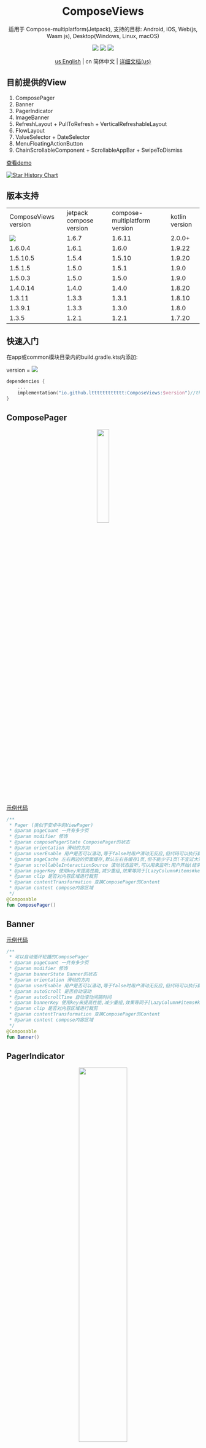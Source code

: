 <h1 align="center">ComposeViews</h1>

<p align="center">适用于 Compose-multiplatform(Jetpack), 支持的目标: Android, iOS, Web(js, Wasm js), Desktop(Windows, Linux, macOS)</p>

<p align="center">
<img src="https://img.shields.io/badge/Kotlin-Multiplatform-%237f52ff?logo=kotlin">
<img src="https://img.shields.io/badge/license-Apache%202-blue.svg?maxAge=2592000">
<img src="https://img.shields.io/maven-central/v/io.github.ltttttttttttt/ComposeViews"/>
</p>

<div align="center"><a href="https://github.com/ltttttttttttt/ComposeViews/blob/main/README.md">us English</a> | cn 简体中文 | <a href="https://sakurajimamaii.github.io/ComposeViewsDocs/">详细文档(us)</a></div>

## 目前提供的View

1. ComposePager
2. Banner
3. PagerIndicator
4. ImageBanner
5. RefreshLayout + PullToRefresh + VerticalRefreshableLayout
6. FlowLayout
7. ValueSelector + DateSelector
8. MenuFloatingActionButton
9. ChainScrollableComponent + ScrollableAppBar + SwipeToDismiss

<a href="https://github.com/ltttttttttttt/ComposeViews/blob/main/md_resource/compose_views_demo.apk">
查看demo</a>

[![Star History Chart](https://api.star-history.com/svg?repos=ltttttttttttt/ComposeViews&type=Date)](https://star-history.com/#ltttttttttttt/ComposeViews&Date)

## 版本支持

<table broder="1">
<tr><td>ComposeViews version</td><td>jetpack compose version</td><td>compose-multiplatform version</td><td>kotlin version</td></tr>
<tr><td><img src="https://img.shields.io/maven-central/v/io.github.ltttttttttttt/ComposeViews"/></td><td>1.6.7</td><td>1.6.11</td><td>2.0.0+</td></tr>
<tr><td>1.6.0.4</td><td>1.6.1</td><td>1.6.0</td><td>1.9.22</td></tr>
<tr><td>1.5.10.5</td><td>1.5.4</td><td>1.5.10</td><td>1.9.20</td></tr>
<tr><td>1.5.1.5</td><td>1.5.0</td><td>1.5.1</td><td>1.9.0</td></tr>
<tr><td>1.5.0.3</td><td>1.5.0</td><td>1.5.0</td><td>1.9.0</td></tr>
<tr><td>1.4.0.14</td><td>1.4.0</td><td>1.4.0</td><td>1.8.20</td></tr>
<tr><td>1.3.11</td><td>1.3.3</td><td>1.3.1</td><td>1.8.10</td></tr>
<tr><td>1.3.9.1</td><td>1.3.3</td><td>1.3.0</td><td>1.8.0</td></tr>
<tr><td>1.3.5</td><td>1.2.1</td><td>1.2.1</td><td>1.7.20</td></tr>
</table>

## 快速入门

在app或common模块目录内的build.gradle.kts内添加:

version
= [![](https://img.shields.io/maven-central/v/io.github.ltttttttttttt/ComposeViews)](https://repo1.maven.org/maven2/io/github/ltttttttttttt/ComposeViews/)

```kotlin
dependencies {
    ...
    implementation("io.github.ltttttttttttt:ComposeViews:$version")//this,比如1.6.11.2
}
```

## ComposePager

<div align=center><img src="md_resource/compose_pager.gif" width=25%></div>

<a href="https://github.com/ltttttttttttt/ComposeViews/blob/main/common_app/src/commonMain/kotlin/com/lt/common_app/ComposePagerActivity.kt">
示例代码</a>

```kotlin
/**
 * Pager (类似于安卓中的ViewPager)
 * @param pageCount 一共有多少页
 * @param modifier 修饰
 * @param composePagerState ComposePager的状态
 * @param orientation 滑动的方向
 * @param userEnable 用户是否可以滑动,等于false时用户滑动无反应,但代码可以执行翻页
 * @param pageCache 左右两边的页面缓存,默认左右各缓存1页,但不能少于1页(不宜过大)
 * @param scrollableInteractionSource 滚动状态监听,可以用来监听:用户开始(结束,取消)滑动等事件,使用可以参考[Banner]
 * @param pagerKey 使用key来提高性能,减少重组,效果等同于[LazyColumn#items#key]
 * @param clip 是否对内容区域进行裁剪
 * @param contentTransformation 变换ComposePager的Content
 * @param content compose内容区域
 */
@Composable
fun ComposePager()
```

## Banner

<a href="https://github.com/ltttttttttttt/ComposeViews/blob/main/common_app/src/commonMain/kotlin/com/lt/common_app/BannerActivity.kt">
示例代码</a>

```kotlin
/**
 * 可以自动循环轮播的ComposePager
 * @param pageCount 一共有多少页
 * @param modifier 修饰
 * @param bannerState Banner的状态
 * @param orientation 滑动的方向
 * @param userEnable 用户是否可以滑动,等于false时用户滑动无反应,但代码可以执行翻页
 * @param autoScroll 是否自动滚动
 * @param autoScrollTime 自动滚动间隔时间
 * @param bannerKey 使用key来提高性能,减少重组,效果等同于[LazyColumn#items#key]
 * @param clip 是否对内容区域进行裁剪
 * @param contentTransformation 变换ComposePager的Content
 * @param content compose内容区域
 */
@Composable
fun Banner()
```

## PagerIndicator

<div align=center><img src="md_resource/image_banner.gif" width=50%></div>

<div align=center><img src="md_resource/text_pager_indicator.gif" width=50%></div>

<a href="https://github.com/ltttttttttttt/ComposeViews/blob/main/common_app/src/commonMain/kotlin/com/lt/common_app/PagerIndicatorActivity.kt">
示例代码</a>

<a href="https://github.com/ltttttttttttt/ComposeViews/blob/main/common_app/src/commonMain/kotlin/com/lt/common_app/TextPagerIndicatorActivity.kt">
示例代码</a>

```kotlin
/**
 * 适用于Pager的指示器
 * @param size 指示器数量
 * @param offsetPercentWithSelectFlow 选中的指示器的偏移百分比
 * @param selectIndexFlow 选中的索引
 * @param indicatorItem 未被选中的指示器
 * @param selectIndicatorItem 被选中的指示器
 * @param modifier 修饰
 * @param margin 指示器之间的间距
 * @param orientation 指示器排列方向
 * @param userCanScroll 用户是否可以滚动
 */
@Composable
fun PagerIndicator()

/**
 * 适用于Pager的文本指示器
 * @param texts 文本列表
 * @param offsetPercentWithSelectFlow 选中的指示器的偏移百分比
 * @param selectIndexFlow 选中的索引
 * @param fontSize 未被选中的文字大小
 * @param selectFontSize 被选中的文字大小
 * @param textColor 未被选中的文字颜色
 * @param selectTextColor 被选中的文字颜色
 * @param selectIndicatorColor 指示器的颜色
 * @param onIndicatorClick 指示器的点击事件
 * @param modifier 修饰
 * @param margin 指示器之间的间距(两边也有,保证即使选中的指示器较大,也不容易超出控件区域)
 * @param userCanScroll 用户是否可以滚动
 */
@Composable
fun TextPagerIndicator()
```

## ImageBanner

<a href="https://github.com/ltttttttttttt/ComposeViews/blob/main/common_app/src/commonMain/kotlin/com/lt/common_app/PagerIndicatorActivity.kt">
示例代码</a>

```kotlin
/**
 * 展示图片的Banner
 * @param imageSize 图片数量
 * @param imageContent 放置图片的content
 * @param indicatorItem 未被选中的指示器,如果为null则不展示指示器
 * @param selectIndicatorItem 被选中的指示器,如果为null则不展示指示器
 * @param modifier 修饰
 * @param bannerState Banner的状态
 * @param orientation 滑动的方向
 * @param autoScroll 是否自动滚动
 * @param autoScrollTime 自动滚动间隔时间
 * @param bannerKey 使用key来提高性能,减少重组,效果等同于[LazyColumn#items#key]
 * @param clip 是否对内容区域进行裁剪
 * @param contentTransformation 变换ComposePager的Content
 */
@Composable
fun ImageBanner()
```

## RefreshLayout

<div align=center><img src="md_resource/refresh_layout.gif" width=30%></div>

<a href="https://github.com/ltttttttttttt/ComposeViews/blob/main/common_app/src/commonMain/kotlin/com/lt/common_app/RefreshLayoutActivity.kt">
示例代码</a>

```kotlin
/**
 * 可以任意方向拖动刷新的容器
 * @param refreshContent 刷新布局内容区域
 * @param refreshLayoutState RefreshLayout的状态,可以调用[rememberRefreshLayoutState]方法创建state并传入一个刷新时触发的回调
 * @param modifier 修饰
 * @param refreshContentThreshold 刷新布局拖动的阈值,拖动超过多少松开才算真的刷新,如果为null,表示为[refreshContent]的宽或高
 * @param composePosition 设置刷新布局所在的位置,并且间接指定了滑动方向
 * @param contentIsMove content组件是否在刷新时跟着移动,true的效果类似于PullToRefresh,false的效果类似于SwipeRefreshLayout
 * @param dragEfficiency 拖动的'有效率',比如默认是手指拖动20px,只能拖出10px
 * @param isSupportCanNotScrollCompose 是否需要支持无法滚动的组件,为true的话内部会套一层可滚动组件
 * @param userEnable 用户是否可以拖动,等于false时用户拖动无反应,但代码可以修改刷新状态
 * @param refreshingCanScroll 刷新中是否可以滚动
 * @param content compose内容区域
 */
@Composable
fun RefreshLayout()

/**
 * 下拉刷新
 * @param refreshLayoutState RefreshLayout的状态
 * @param modifier 修饰
 * @param refreshContent 刷新布局内容区域
 * @param content compose内容区域
 */
@Composable
fun PullToRefresh()

/**
 * 下拉刷新+上拉加载,如果内部不支持上下滑动的话,则无法使用(可以给modifier加上[verticalScroll]修饰)
 * @param topRefreshLayoutState top的刷新布局的state,可以调用[rememberRefreshLayoutState]方法创建state并传入一个刷新时触发的回调
 * @param bottomRefreshLayoutState bottom的刷新布局的state,可以调用[rememberRefreshLayoutState]方法创建state并传入一个刷新时触发的回调
 * @param modifier 修饰
 * @param topRefreshContent top的刷新布局的content,有默认样式,可以传入lambda自定义
 * @param bottomIsLoadFinish bottom刷新布局是否刷新完成
 * @param bottomRefreshContent bottom的刷新布局的content,有默认样式,可以传入lambda自定义
 * @param content 内容
 */
@Composable
fun VerticalRefreshableLayout()
```

## FlowLayout

<div align=center><img src="md_resource/flow_layout.png" width=40%></div>

<a href="https://github.com/ltttttttttttt/ComposeViews/blob/main/common_app/src/commonMain/kotlin/com/lt/common_app/FlowLayoutActivity.kt">
示例代码</a>

```kotlin
/**
 * 可以自动换行的线性布局
 * @param modifier 修饰
 * @param orientation 排列的方向,[Orientation.Horizontal]时会先横向排列,一排放不下会换到下一行继续横向排列
 * @param horizontalAlignment 子级在横向上的位置
 * @param verticalAlignment 子级在竖向上的位置
 * @param horizontalMargin 子级与子级在横向上的间距
 * @param verticalMargin 子级与子级在竖向上的间距
 * @param maxLines 最多能放多少行(或列)
 * @param content compose内容区域
 */
@Composable
fun FlowLayout()

/**
 * 可以自动确定选中状态的[FlowLayout]
 */
@Composable
fun LabelsFlowLayout()
```

## ValueSelector and DateSelector

<div align=center><img src="md_resource/date_selector.gif" width=30%></div>

<a href="https://github.com/ltttttttttttt/ComposeViews/blob/main/common_app/src/commonMain/kotlin/com/lt/common_app/DateSelectorA.kt">
示例代码</a>

```kotlin
/**
 * 日期选择器
 * @param state DateSelector的状态
 * @param modifier 修饰
 * @param isLoop 值列表是否可循环
 */
@Composable
fun DateSelector()

/**
 * 值选择器
 */
@Composable
fun ValueSelector()
```

## MenuFloatingActionButton

<div align=center><img src="md_resource/fab.gif" width=20%></div>

<a href="https://github.com/ltttttttttttt/ComposeViews/blob/main/common_app/src/commonMain/kotlin/com/lt/common_app/MenuFabActivity.kt">
示例代码</a>

```kotlin
/**
 * 带菜单的Fab
 * @param icon 菜单图标
 * @param label 菜单提示文本
 * @param srcIconColor 图标颜色
 * @param labelTextColor 提示文本内容颜色
 * @param labelBackgroundColor 提示文本内容区域背景色
 * @param fabBackgroundColor Fab按钮背景色
 */
@Composable
fun MenuFloatingActionButton()
```

## ChainScrollableComponent

<div align=center><img src="md_resource/scrollable_app_bar.gif" width=40%></div>

<div align=center><img src="md_resource/swipe_to_dismiss.gif" width=20%></div>

<a href="https://github.com/ltttttttttttt/ComposeViews/blob/main/common_app/src/commonMain/kotlin/com/lt/common_app/ScrollableAppBarActivity.kt">
示例代码</a>

<a href="https://github.com/ltttttttttttt/ComposeViews/blob/main/common_app/src/commonMain/kotlin/com/lt/common_app/SwipeToDismissActivity.kt">
示例代码</a>

```kotlin
/**
 * 链式(联动)滚动组件
 * @param minScrollPosition 最小滚动位置(距离指定方向的顶点)
 * @param maxScrollPosition 最大滚动位置(距离指定方向的顶点)
 * @param chainContent 链式(联动)滚动的compose组件,scrollOffset: 滚动位置(位于最小和最大之间)
 * @param modifier 修饰
 * @param onScrollStop 停止滚动时回调
 * @param composePosition 设置bar布局所在的位置,并且间接指定了滑动方向
 * @param chainMode 联动方式
 * @param content compose内容区域,需要内容是在相应方向可滚动的,并且需要自行给内容设置相应方向的PaddingValues或padding
 */
@Composable
fun ChainScrollableComponent()

/**
 * 可伸缩顶部导航栏
 * @param title 顶部导航栏标题
 * @param background 背景图片
 * @param modifier 修饰
 * @param onScrollStop 停止滚动时回调
 * @param minScrollPosition 最小滚动位置(距离指定方向的顶点)
 * @param maxScrollPosition 最大滚动位置(距离指定方向的顶点)
 * @param navigationIcon 顶部导航栏图标，默认为返回键
 * @param composePosition 设置bar布局所在的位置,并且间接指定了滑动方向
 * @param chainMode 联动方式
 * @param content compose内容区域,需要内容是在相应方向可滚动的,并且需要自行给内容设置相应方向的PaddingValues或padding
 */
@Composable
fun ScrollableAppBar()

/**
 * 滑动删除控件
 * @param minScrollPosition 最小滚动位置(距离指定方向的顶点)
 * @param maxScrollPosition 最大滚动位置(距离指定方向的顶点)
 * @param backgroundContent 等待拖出的compose内容区域
 * @param modifier 修饰
 * @param contentIsMove compose内容区域是否跟着移动
 * @param content compose内容区域,需要内容是横向可滚动的,并且需要自行给内容设置相应方向的PaddingValues或padding
 */
@Composable
fun SwipeToDismiss()
```

## 更多

<div align=center><img src="md_resource/star_bar.gif" width=20%></div>

<div align=center><img src="md_resource/text_field.png" width=30%></div>

<div align=center><img src="md_resource/image_viewer.gif" width=30%></div>

```kotlin
/**
 * 图片预览
 */
@Composable
fun ImageViewer()

/**
 * 可以缩放的布局
 */
@Composable
fun ZoomLayout()

/**
 * 没有点击效果的Button
 */
@Composable
fun ButtonWithNotRipple()

/**
 * 星星选择和展示控件
 */
@Composable
fun StarBar()

/**
 * 进度条控件
 */
@Composable
fun BasicsProgressBar()

/**
 * 更方便易用的TextField(文本输入框)
 */
@Composable
fun GoodTextField()

/**
 * 更方便易用的TextField,适用于输入密码的情况
 * api和[GoodTextField]基本一样
 */
@Composable
fun PasswordTextField()

/**
 * 偏移自身宽度或高度的百分比
 */
fun Modifier.offsetPercent()

/**
 * 以ComposePager为基础的导航
 * 相对于jetpack的导航:
 * 1.使用更简单,功能更单一
 * 2.可保存每个页面的所有状态
 * 3.无动画
 */
@Composable
fun PagerNav()
```

## 配置

```kotlin
//设置多语言,默认获取系统语言
Strings.setLanguage("zh")
```

## 联系方式

Kotlin交流群(QQ): 101786950

## 感谢

<h4>最后感谢<a href="https://www.jetbrains.com/?from=ltviews" target="_blank">JetBrains</a>对于项目提供的支持！<h4>
